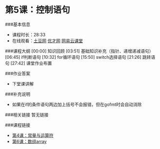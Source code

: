 第5课：控制语句
==========================

###基本信息
- 课程时长：28:33
- 在线观看：[土豆网](http://www.tudou.com/programs/view/gGJt6Cj9xi4/) [优才网](http://www.ucai.cn/course/chapter/69/3210/4559) [网易云课堂](http://study.163.com/course/courseLearn.htm?courseId=306002#/learn/video?lessonId=421016&courseId=306002)

###课程大纲
	[00:00] 知识回顾
	[03:51] 基础知识补充（指针、递增递减语句）
	[06:45] if判断语句
	[10:32] for循环语句
	[15:50] switch选择语句
	[21:26] 跳转语句
	[27:42] 课堂作业布置
	
###作业答案
- 下堂课讲解

###补充说明
- 如果在if的条件语句两边加上括号不会报错，但在gofmt时会自动消除

###相关链接
暂无链接

###课程链接
- [第4课：常量与运算符](lecture4.md)
- [第6课：数组array](lecture6.md)